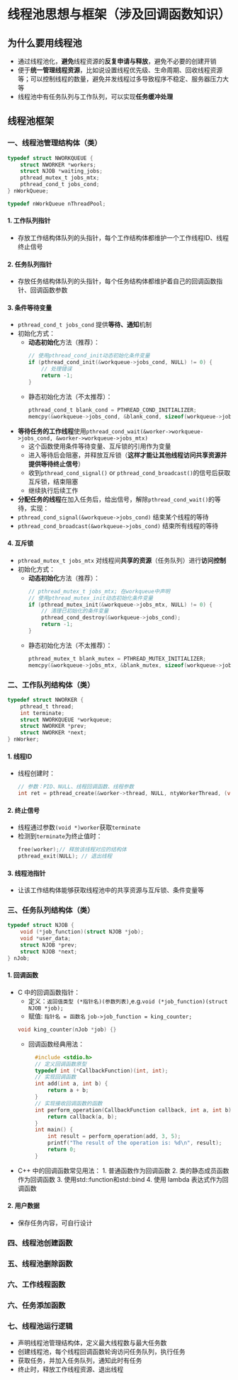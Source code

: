 # 线程池思想与框架（涉及回调函数知识）

## 为什么要用线程池
- 通过线程池化，**避免**线程资源的**反复申请与释放**，避免不必要的创建开销
- 便于**统一管理线程资源**，比如说设置线程优先级、生命周期、回收线程资源等；可以控制线程的数量，避免并发线程过多导致程序不稳定、服务器压力大等
- 线程池中有任务队列与工作队列，可以实现**任务缓冲处理**

## 线程池框架
### 一、线程池管理结构体（类）
```c
typedef struct NWORKQUEUE {
	struct NWORKER *workers;
	struct NJOB *waiting_jobs;
	pthread_mutex_t jobs_mtx;
	pthread_cond_t jobs_cond;
} nWorkQueue;

typedef nWorkQueue nThreadPool;
```
#### 1. 工作队列指针
- 存放工作结构体队列的头指针，每个工作结构体都维护一个工作线程ID、线程终止信号
#### 2. 任务队列指针
- 存放任务结构体队列的头指针，每个任务结构体都维护着自己的回调函数指针、回调函数参数
#### 3. 条件等待变量
- `pthread_cond_t jobs_cond` 提供**等待、通知**机制
- 初始化方式：
  - **动态初始化**方法（推荐）：
    ```c
    // 使用pthread_cond_init动态初始化条件变量
    if (pthread_cond_init(&workqueue->jobs_cond, NULL) != 0) {
        // 处理错误
        return -1;
    }
    ```
  - 静态初始化方法（不太推荐）：
    ```c
    pthread_cond_t blank_cond = PTHREAD_COND_INITIALIZER;
    memcpy(&workqueue->jobs_cond, &blank_cond, sizeof(workqueue->jobs_cond));
    ```
- **等待任务的工作线程**使用`pthread_cond_wait(&worker->workqueue->jobs_cond, &worker->workqueue->jobs_mtx)`
  - 这个函数使用条件等待变量、互斥锁的引用作为变量
  - 进入等待后会阻塞，并释放互斥锁（**这样才能让其他线程访问共享资源并提供等待终止信号**）
  - 收到`pthread_cond_signal()` or `pthread_cond_broadcast()`的信号后获取互斥锁，结束阻塞
  - 继续执行后续工作
-  **分配任务的线程**在加入任务后，给出信号，解除`pthread_cond_wait()`的等待，实现：
  - `pthread_cond_signal(&workqueue->jobs_cond)` 结束某个线程的等待
  - `pthread_cond_broadcast(&workqueue->jobs_cond)` 结束所有线程的等待
  
#### 4. 互斥锁
- `pthread_mutex_t jobs_mtx` 对线程间**共享的资源**（任务队列）进行**访问控制**
- 初始化方式：
  - **动态初始化**方法（推荐）：
    ```c
    // pthread_mutex_t jobs_mtx; 在workqueue中声明
    // 使用pthread_mutex_init动态初始化条件变量
    if (pthread_mutex_init(&workqueue->jobs_mtx, NULL) != 0) {
        // 清理已初始化的条件变量
        pthread_cond_destroy(&workqueue->jobs_cond);
        return -1;
    }
    ```
  - 静态初始化方法（不太推荐）：
    ```c
    pthread_mutex_t blank_mutex = PTHREAD_MUTEX_INITIALIZER;
    memcpy(&workqueue->jobs_mtx, &blank_mutex, sizeof(workqueue->jobs_mtx));
    ```
### 二、工作队列结构体（类）
```c
typedef struct NWORKER {
	pthread_t thread;
	int terminate;
	struct NWORKQUEUE *workqueue;
	struct NWORKER *prev;
	struct NWORKER *next;
} nWorker;
```
#### 1. 线程ID
- 线程创建时：
  ```c
  // 参数：PID、NULL、线程回调函数、线程参数
  int ret = pthread_create(&worker->thread, NULL, ntyWorkerThread, (void *)worker);
  ```
#### 2. 终止信号
- 线程通过参数`(void *)worker`获取`terminate`
- 检测到`terminate`为终止值时：
  ```c
  free(worker);// 释放该线程对应的结构体
  pthread_exit(NULL); // 退出线程
  ```
#### 3. 线程池指针
- 让该工作结构体能够获取线程池中的共享资源与互斥锁、条件变量等

### 三、任务队列结构体（类）
```c
typedef struct NJOB {
	void (*job_function)(struct NJOB *job);
	void *user_data;
	struct NJOB *prev;
	struct NJOB *next;
} nJob;
```
#### 1. 回调函数
- C 中的回调函数指针：
	- 定义：`返回值类型 (*指针名)(参数列表)`,e.g.`void (*job_function)(struct NJOB *job);`
	- 赋值: ` 指针名 = 函数名 `  ` job->job_function = king_counter; `
	```c
	void king_counter(nJob *job) {}
	```
    - 回调函数经典用法：
      ```c
      	#include <stdio.h>
		// 定义回调函数原型
		typedef int (*CallbackFunction)(int, int);
		// 实现回调函数
		int add(int a, int b) {
		    return a + b;
		}
		// 实现接收回调函数的函数
		int perform_operation(CallbackFunction callback, int a, int b) {
		    return callback(a, b);
		}
		int main() {
		    int result = perform_operation(add, 3, 5);
		    printf("The result of the operation is: %d\n", result);
		    return 0;
		}
      ```
- C++ 中的回调函数常见用法： 1. 普通函数作为回调函数  2. 类的静态成员函数作为回调函数  3. 使用std::function和std::bind  4. 使用 lambda 表达式作为回调函数
#### 2. 用户数据
- 保存任务内容，可自行设计

### 四、线程池创建函数

### 五、线程池删除函数

### 六、工作线程函数

### 六、任务添加函数

### 七、线程池运行逻辑
- 声明线程池管理结构体，定义最大线程数与最大任务数
- 创建线程池，每个线程回调函数轮询访问任务队列，执行任务
- 获取任务，并加入任务队列，通知此时有任务
- 终止时，释放工作线程资源、退出线程















